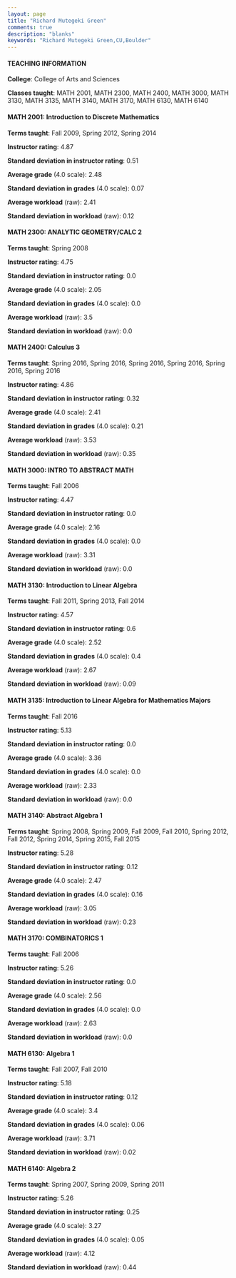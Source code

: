 ```yaml
---
layout: page
title: "Richard Mutegeki Green" 
comments: true
description: "blanks"
keywords: "Richard Mutegeki Green,CU,Boulder"
---
```

<head>
<script src="https://ajax.googleapis.com/ajax/libs/jquery/2.1.3/jquery.min.js"></script>
<script src="https://dl.dropboxusercontent.com/s/pc42nxpaw1ea4o9/highcharts.js?dl=0"></script>
<!-- <script src="../assets/js/highcharts.js"></script> -->
<style type="text/css">@font-face {
	font-family: "Bebas Neue";
	src: url(https://www.filehosting.org/file/details/544349/BebasNeue Regular.otf) format("opentype");
	}
	h1.Bebas { 
		font-family: "Bebas Neue", Verdana, Tahoma;
	}
</style>
</head>
	   
#### TEACHING INFORMATION

**College**: College of Arts and Sciences

**Classes taught**: MATH 2001, MATH 2300, MATH 2400, MATH 3000, MATH 3130, MATH 3135, MATH 3140, MATH 3170, MATH 6130, MATH 6140

#### MATH 2001: Introduction to Discrete Mathematics

**Terms taught**: Fall 2009, Spring 2012, Spring 2014

**Instructor rating**: 4.87

**Standard deviation in instructor rating**: 0.51

**Average grade** (4.0 scale): 2.48

**Standard deviation in grades** (4.0 scale): 0.07

**Average workload** (raw): 2.41

**Standard deviation in workload** (raw): 0.12

#### MATH 2300: ANALYTIC GEOMETRY/CALC 2

**Terms taught**: Spring 2008

**Instructor rating**: 4.75

**Standard deviation in instructor rating**: 0.0

**Average grade** (4.0 scale): 2.05

**Standard deviation in grades** (4.0 scale): 0.0

**Average workload** (raw): 3.5

**Standard deviation in workload** (raw): 0.0

#### MATH 2400: Calculus 3

**Terms taught**: Spring 2016, Spring 2016, Spring 2016, Spring 2016, Spring 2016, Spring 2016

**Instructor rating**: 4.86

**Standard deviation in instructor rating**: 0.32

**Average grade** (4.0 scale): 2.41

**Standard deviation in grades** (4.0 scale): 0.21

**Average workload** (raw): 3.53

**Standard deviation in workload** (raw): 0.35

#### MATH 3000: INTRO TO ABSTRACT MATH

**Terms taught**: Fall 2006

**Instructor rating**: 4.47

**Standard deviation in instructor rating**: 0.0

**Average grade** (4.0 scale): 2.16

**Standard deviation in grades** (4.0 scale): 0.0

**Average workload** (raw): 3.31

**Standard deviation in workload** (raw): 0.0

#### MATH 3130: Introduction to Linear Algebra

**Terms taught**: Fall 2011, Spring 2013, Fall 2014

**Instructor rating**: 4.57

**Standard deviation in instructor rating**: 0.6

**Average grade** (4.0 scale): 2.52

**Standard deviation in grades** (4.0 scale): 0.4

**Average workload** (raw): 2.67

**Standard deviation in workload** (raw): 0.09

#### MATH 3135: Introduction to Linear Algebra for Mathematics Majors

**Terms taught**: Fall 2016

**Instructor rating**: 5.13

**Standard deviation in instructor rating**: 0.0

**Average grade** (4.0 scale): 3.36

**Standard deviation in grades** (4.0 scale): 0.0

**Average workload** (raw): 2.33

**Standard deviation in workload** (raw): 0.0

#### MATH 3140: Abstract Algebra 1

**Terms taught**: Spring 2008, Spring 2009, Fall 2009, Fall 2010, Spring 2012, Fall 2012, Spring 2014, Spring 2015, Fall 2015

**Instructor rating**: 5.28

**Standard deviation in instructor rating**: 0.12

**Average grade** (4.0 scale): 2.47

**Standard deviation in grades** (4.0 scale): 0.16

**Average workload** (raw): 3.05

**Standard deviation in workload** (raw): 0.23

#### MATH 3170: COMBINATORICS 1

**Terms taught**: Fall 2006

**Instructor rating**: 5.26

**Standard deviation in instructor rating**: 0.0

**Average grade** (4.0 scale): 2.56

**Standard deviation in grades** (4.0 scale): 0.0

**Average workload** (raw): 2.63

**Standard deviation in workload** (raw): 0.0

#### MATH 6130: Algebra 1

**Terms taught**: Fall 2007, Fall 2010

**Instructor rating**: 5.18

**Standard deviation in instructor rating**: 0.12

**Average grade** (4.0 scale): 3.4

**Standard deviation in grades** (4.0 scale): 0.06

**Average workload** (raw): 3.71

**Standard deviation in workload** (raw): 0.02

#### MATH 6140: Algebra 2

**Terms taught**: Spring 2007, Spring 2009, Spring 2011

**Instructor rating**: 5.26

**Standard deviation in instructor rating**: 0.25

**Average grade** (4.0 scale): 3.27

**Standard deviation in grades** (4.0 scale): 0.05

**Average workload** (raw): 4.12

**Standard deviation in workload** (raw): 0.44

